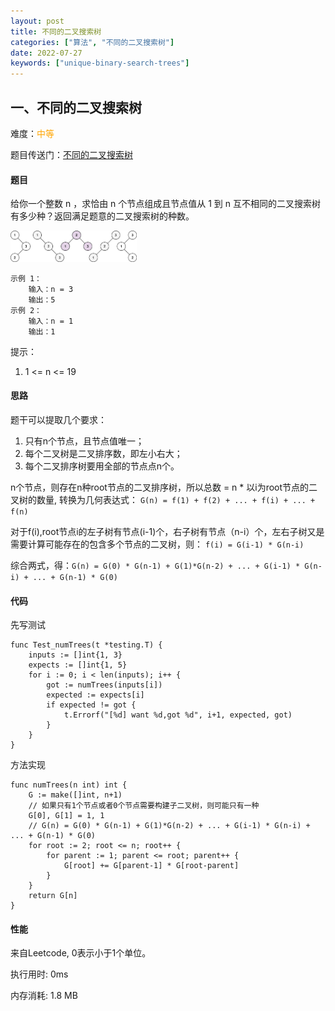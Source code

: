 ```yaml
---
layout: post
title: 不同的二叉搜索树
categories: ["算法", "不同的二叉搜索树"]
date: 2022-07-27
keywords: ["unique-binary-search-trees"]
---
```


## 一、不同的二叉搜索树

难度：<span style="color:orange">中等</span>

题目传送门：[不同的二叉搜索树](https://leetcode.cn/problems/unique-binary-search-trees/)

#### 题目

给你一个整数 n ，求恰由 n 个节点组成且节点值从 1 到 n 互不相同的二叉搜索树有多少种？返回满足题意的二叉搜索树的种数。

<img src="/assets/images/20220727/unique-binary-search-trees.png" width="40%">

```text
示例 1：
    输入：n = 3
    输出：5
示例 2：
    输入：n = 1
    输出：1
```

提示：

1. 1 <= n <= 19

#### 思路

题干可以提取几个要求：

1. 只有n个节点，且节点值唯一；
2. 每个二叉树是二叉排序数，即左小右大；
3. 每个二叉排序树要用全部的节点点n个。

n个节点，则存在n种root节点的二叉排序树，所以总数 = n * 以i为root节点的二叉树的数量, 转换为几何表达式：
`G(n) = f(1) + f(2) + ... + f(i) + ... + f(n)`

对于f(i),root节点i的左子树有节点(i-1)个，右子树有节点（n-i）个，左右子树又是需要计算可能存在的包含多个节点的二叉树，则：
`f(i) = G(i-1) * G(n-i)`

综合两式，得：`G(n) = G(0) * G(n-1) + G(1)*G(n-2) + ... + G(i-1) * G(n-i) + ... + G(n-1) * G(0)`


#### 代码
先写测试

```text
func Test_numTrees(t *testing.T) {
	inputs := []int{1, 3}
	expects := []int{1, 5}
	for i := 0; i < len(inputs); i++ {
		got := numTrees(inputs[i])
		expected := expects[i]
		if expected != got {
			t.Errorf("[%d] want %d,got %d", i+1, expected, got)
		}
	}
}
```

方法实现

```text
func numTrees(n int) int {
	G := make([]int, n+1)
	// 如果只有1个节点或者0个节点需要构建子二叉树，则可能只有一种
	G[0], G[1] = 1, 1
	// G(n) = G(0) * G(n-1) + G(1)*G(n-2) + ... + G(i-1) * G(n-i) + ... + G(n-1) * G(0)
	for root := 2; root <= n; root++ {
		for parent := 1; parent <= root; parent++ {
			G[root] += G[parent-1] * G[root-parent]
		}
	}
	return G[n]
}
```

#### 性能

来自Leetcode, 0表示小于1个单位。

<div>
    <dl>执行用时: 0ms</dl>
    <dl>内存消耗: 1.8
MB</dl>
</div>
